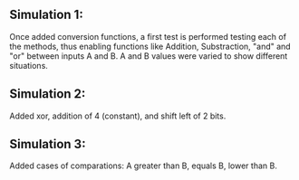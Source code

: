 ## Simulation 1:
Once added conversion functions, a first test is performed testing each of the methods, thus enabling functions like Addition, Substraction, "and" and "or" between inputs A and B. A and B values were varied to show different situations.

## Simulation 2:
Added xor, addition of 4 (constant), and shift left of 2 bits.

## Simulation 3:
Added cases of comparations: A greater than B, equals B, lower than B.
